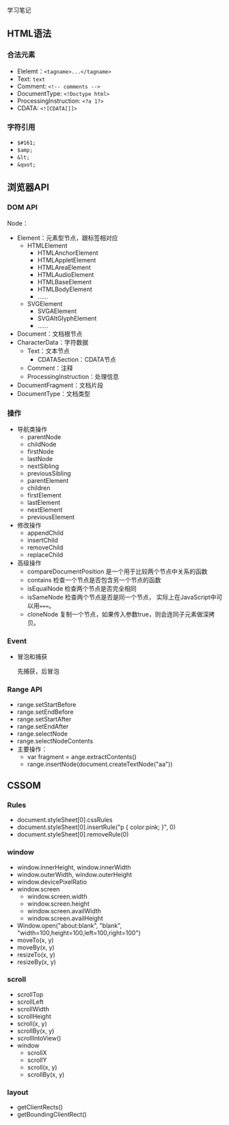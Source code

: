 学习笔记



## HTML语法

### 合法元素

- Elelemt：`<tagname>...</tagname>`
- Text: `text`
- Comment: `<!-- comments -->`
- DocumentType: `<!Doctype html>`
- ProcessingInstruction: `<?a 1?>`
- CDATA: `<![CDATA[]]>`

### 字符引用

- `$#161;`
- `$amp;`
- `&lt;`
- `&quot;`



## 浏览器API

### DOM API

Node：

- Element：元素型节点，跟标签相对应
  - HTMLElement
    - HTMLAnchorElement
    - HTMLAppletElement
    - HTMLAreaElement
    - HTMLAudioElement
    - HTMLBaseElement
    - HTMLBodyElement
    - ......
  - SVGElement
    - SVGAElement
    - SVGAltGlyphElement
    - ......
- Document：文档根节点
- CharacterData：字符数据
  - Text：文本节点
    - CDATASection：CDATA节点
  - Comment：注释
  - ProcessingInstruction：处理信息
- DocumentFragment：文档片段
- DocumentType：文档类型



### 操作

- 导航类操作
  - parentNode
  - childNode
  - firstNode
  - lastNode
  - nextSibling
  - previousSibling
  - parentElement
  - children
  - firstElement
  - lastElement
  - nextElement
  - previousElement
- 修改操作
  - appendChild
  - insertChild
  - removeChild
  - replaceChild
- 高级操作
  - compareDocumentPosition 是一个用于比较两个节点中关系的函数
  - contains 检查一个节点是否包含另一个节点的函数
  - isEqualNode 检查两个节点是否完全相同
  - isSameNode 检查两个节点是否是同一个节点， 实际上在JavaScript中可以用`===`。
  - cloneNode 复制一个节点，如果传入参数true，则会连同子元素做深拷贝。



### Event

- 冒泡和捕获

  先捕获，后冒泡



### Range API

- range.setStartBefore
- range.setEndBefore
- range.setStartAfter
- range.setEndAfter
- range.selectNode
- range.selectNodeContents
- 主要操作：
  - var fragment = ange.extractContents()
  - range.insertNode(document.createTextNode("aa"))



## CSSOM

### Rules

- document.styleSheet[0].cssRules
- document.styleSheet[0].insertRule("p { color:pink; }", 0)
- document.styleSheet[0].removeRule(0)



### window

- window.innerHeight, window.innerWidth
- window.outerWidth, window.outerHeight
- window.devicePixelRatio
- window.screen
  - window.screen.width
  - window.screen.height
  - window.screen.availWidth
  - window.screen.availHeight
- Window.open("about:blank", "blank", "width=100,height=100,left=100,right=100")
- moveTo(x, y)
- moveBy(x, y)
- resizeTo(x, y)
- resizeBy(x, y)

### scroll

- scrollTop
- scrollLeft
- scrollWidth
- scrollHeight
- scroll(x, y)
- scrollBy(x, y)
- scrollIntoView()
- window
  - scrollX
  - scrollY
  - scroll(x, y)
  - scrollBy(x, y)

### layout

- getClientRects()
- getBoundingClientRect()